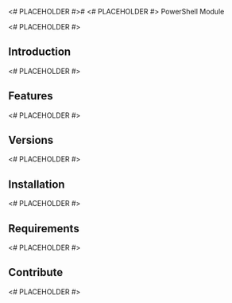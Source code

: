 <# PLACEHOLDER #># <# PLACEHOLDER #> PowerShell Module

<# PLACEHOLDER #>


## Introduction

<# PLACEHOLDER #>


## Features

<# PLACEHOLDER #>


## Versions

<# PLACEHOLDER #>


## Installation

<# PLACEHOLDER #>


## Requirements

<# PLACEHOLDER #>


## Contribute

<# PLACEHOLDER #>
